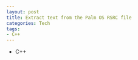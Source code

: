 ```yaml
---
layout: post
title: Extract text from the Palm OS RSRC file
categories: Tech
tags:
- C++
---
```

- C++
